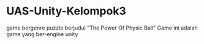 # UAS-Unity-Kelompok3

game bergenre puzzle berjudul "The Power Of Physic Ball"
Game ini adalah game yang ber-engine unity
